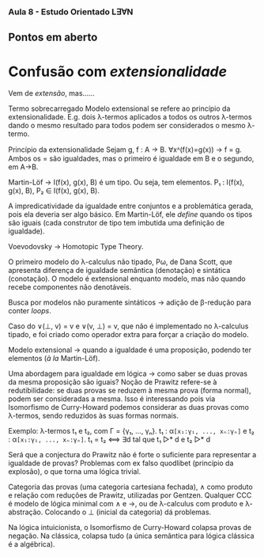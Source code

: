 ### Aula 8 - Estudo Orientado L∃∀N

## Pontos em aberto

# Confusão com _extensionalidade_

Vem de _extensão_, mas......

Termo sobrecarregado
Modelo extensional se refere ao princípio da extensionalidade. E.g. dois λ-termos aplicados a todos os outros λ-termos dando o mesmo resultado para todos podem ser considerados o mesmo λ-termo.

Princípio da extensionalidade
Sejam g, f : A → B. ∀xᴬ(f(x)=g(x)) → f = g. Ambos os = são igualdades, mas o primeiro é igualdade em B e o segundo, em A→B.

Martin-Löf → I(f(x), g(x), B) é um tipo. Ou seja, tem elementos. P₁ : I(f(x), g(x), B), P₂ ∈ I(f(x), g(x), B).

A impredicatividade da igualdade entre conjuntos e a problemática gerada, pois ela deveria ser algo básico. Em Martin-Löf, ele *define* quando os tipos são iguais (cada construtor de tipo tem imbutida uma definição de igualdade).

Voevodovsky → Homotopic Type Theory.

O primeiro modelo do λ-calculus não tipado, Pω, de Dana Scott, que apresenta diferença de igualdade semântica (denotação) e sintática (conotação). O modelo é extensional enquanto modelo, mas não quando recebe componentes não denotáveis.

Busca por modelos não puramente sintáticos → adição de β-redução para conter _loops_.

Caso do ∨(⊥, v) = v e ∨(v, ⊥) = v, que não é implementado no λ-calculus tipado, e foi criado como operador extra para forçar a criação do modelo.

Modelo extensional → quando a igualdade é uma proposição, podendo ter elementos (_à la_ Martin-Löf).

Uma abordagem para igualdade em lógica → como saber se duas provas da mesma proposição são iguais? Noção de Prawitz refere-se à redutibilidade: se duas provas se reduzem à mesma prova (forma normal), podem ser consideradas a mesma. Isso é interessando pois via Isomorfismo de Curry-Howard podemos considerar as duas provas como λ-termos, sendo reduzidos às suas formas normais.

Exemplo: λ-termos t₁ e t₂, com Γ = {γ₁, ..., γₙ}. t₁ : α`[x₁:γ₁, ..., xₙ:γₙ]` e t₂ : α`[x₁:γ₁, ..., xₙ:γₙ]`. t₁ = t₂ ⟺ ∃d tal que t₁ ▷* d e t₂ ▷* d

Será que a conjectura do Prawitz não é forte o suficiente para representar a igualdade de provas? Problemas com ex falso quodlibet (princípio da explosão), o que torna uma lógica trivial.

Categoria das provas (uma categoria cartesiana fechada), ∧ como produto e relação com reduções de Prawitz, utilizadas por Gentzen. Qualquer CCC é modelo de lógica minimal com ∧ e →, ou de λ-calculus com produto e λ-abstração. Colocando o ⊥ (inicial da categoria) dá problemas.

Na lógica intuicionista, o Isomorfismo de Curry-Howard colapsa provas de negação. Na clássica, colapsa tudo (a única semântica para lógica clássica é a algébrica).
